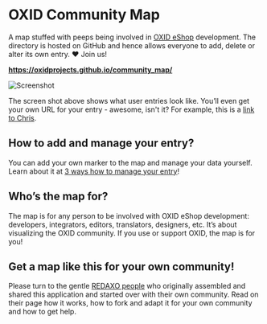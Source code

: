 # OXID Community Map

A map stuffed with peeps being involved in [OXID eShop](https://oxidforge.org) development. The directory is hosted on GitHub and hence allows everyone to add, delete or alter its own entry. ♥ Join us!

__https://oxidprojects.github.io/community_map/__

![Screenshot](https://raw.githubusercontent.com/OXIDprojects/community_map/master/assets/images/communitymap_readme.png)

The screen shot above shows what user entries look like. You’ll even get your own URL for your entry - awesome, isn't it? For example, this is a [link to Chris](https://oxidprojects.github.io/community_map/#code-commerce).

## How to add and manage your entry?

You can add your own marker to the map and manage your data yourself. Learn about it at [3 ways how to manage your entry](https://github.com/OXIDprojects/community_map/tree/master/_directory)!

## Who’s the map for?

The map is for any person to be involved with OXID eShop development: developers, integrators, editors, translators, designers, etc. It’s about visualizing the OXID community. If you use or support OXID, the map is for you!

## Get a map like this for your own community!

Please turn to the gentle [REDAXO people](https://github.com/FriendsOfREDAXO/community) who originally assembled and shared this application and started over with their own community. Read on their page how it works, how to fork and adapt it for your own community and how to get help.